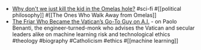 - [Why don't we just kill the kid in the Omelas hole?](https://clarkesworldmagazine.com/kim_02_24/) #sci-fi #[[political philosophy]] #[[The Ones Who Walk Away from Omelas]]
- [The Friar Who Became the Vatican’s Go-To Guy on A.I.](https://www.nytimes.com/2024/02/09/world/europe/italy-artificial-intelligence-ethics.html) - on Paolo Benanti, the engineer-turned-monk who advises the Vatican and secular leaders alike on machine learning risk and technological ethics #theology #biography #Catholicism #ethics #[[machine learning]]